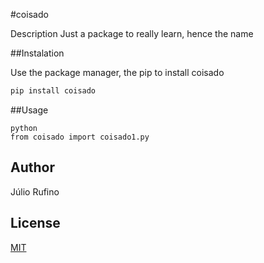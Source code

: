 #coisado

Description
Just a package to really learn, hence the name

##Instalation

Use the package manager, the pip to install coisado

```bash
pip install coisado
```
##Usage
```
python
from coisado import coisado1.py
```

## Author

Júlio Rufino

## License
[MIT](https://choosealicense.com/license/mit)
